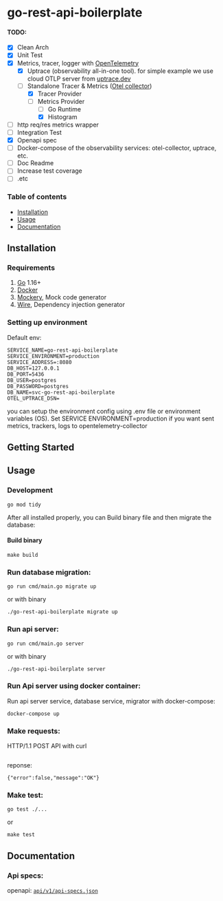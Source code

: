 # go-rest-api-boilerplate

#### TODO:
- [X] Clean Arch
- [X] Unit Test
- [X] Metrics, tracer, logger with [OpenTelemetry](https://opentelemetry.io/)
  - [X] Uptrace (observability all-in-one tool). for simple example we use cloud OTLP server from [uptrace.dev](https://uptrace.dev/)
  - [ ] Standalone Tracer & Metrics ([Otel collector](https://opentelemetry.io/docs/collector/))
    - [X] Tracer Provider
    - [ ] Metrics Provider
      - [ ] Go Runtime
      - [X] Histogram
- [ ] http req/res metrics wrapper
- [ ] Integration Test
- [X] Openapi spec
- [ ] Docker-compose of the observability services: otel-collector, uptrace, etc.
- [ ] Doc Readme
- [ ] Increase test coverage
- [ ] .etc

### Table of contents
- [Installation](#installation)
- [Usage](#usage)
- [Documentation](#documentation)

## Installation

### Requirements

1. [Go](https://golang.org/doc/install) 1.16+
2. [Docker](https://docs.docker.com/engine/install/)
3. [Mockery](https://github.com/vektra/mockery), Mock code generator
4. [Wire](https://github.com/google/wire), Dependency injection generator

### Setting up environment
Default env:
```
SERVICE_NAME=go-rest-api-boilerplate
SERVICE_ENVIRONMENT=production
SERVICE_ADDRESS=:8080
DB_HOST=127.0.0.1
DB_PORT=5436
DB_USER=postgres
DB_PASSWORD=postgres
DB_NAME=svc-go-rest-api-boilerplate
OTEL_UPTRACE_DSN=
```

you can setup the environment config using .env file or environment variables (OS). Set SERVICE ENVIRONMENT=production if you want sent metrics, trackers, logs to opentelemetry-collector

## Getting Started
## Usage
### Development
```
go mod tidy
```
After all installed properly, you can Build binary file and then migrate the database:
#### Build binary
```
make build
```
### Run database migration:
```
go run cmd/main.go migrate up
```
or with binary
```
./go-rest-api-boilerplate migrate up
```
### Run api server:
```
go run cmd/main.go server
```
or with binary
```
./go-rest-api-boilerplate server
```
### Run Api server using docker container:
Run api server service, database service, migrator with docker-compose:

```
docker-compose up
```

### Make requests:
HTTP/1.1 POST API with curl
```
```

reponse:
```
{"error":false,"message":"OK"}
```

### Make test:
```
go test ./...
```
or
```
make test
```

## Documentation
### Api specs:
openapi:
[```api/v1/api-specs.json```](./api/v1/api-specs.json)


